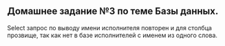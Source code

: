 ## Домашнее задание №3 по теме Базы данных.
Select запрос по выводу имени исполнителя повторен и для столбца прозвище, так как нет в базе исполнителей с именем из одного слова.